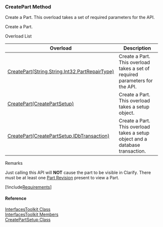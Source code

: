 ﻿### CreatePart Method

Create a Part. This overload takes a set of required parameters for the API.

Create a Part.

Overload List

| Overload | Description |
| --- | --- |
| [CreatePart(String,String,Int32,PartRepairType)](FChoice.Toolkits.Clarify~FChoice.Toolkits.Clarify.Interfaces.InterfacesToolkit~CreatePart(String,String,Int32,PartRepairType).md) | Create a Part. This overload takes a set of required parameters for the API.   |
| [CreatePart(CreatePartSetup)](FChoice.Toolkits.Clarify~FChoice.Toolkits.Clarify.Interfaces.InterfacesToolkit~CreatePart(CreatePartSetup).md) | Create a Part. This overload takes a setup object.   |
| [CreatePart(CreatePartSetup,IDbTransaction)](FChoice.Toolkits.Clarify~FChoice.Toolkits.Clarify.Interfaces.InterfacesToolkit~CreatePart(CreatePartSetup,IDbTransaction).md) | Create a Part. This overload takes a setup object and a database transaction.   |

Remarks

Just calling this API will **NOT** cause the part to be visible in Clarify. There must be at least one [Part Revision](FChoice.Toolkits.Clarify~FChoice.Toolkits.Clarify.Interfaces.InterfacesToolkit~CreatePartRevision.md) present to view a Part.

[!include[Requirements](../partials/requirements.md)]



#### Reference

[InterfacesToolkit Class](FChoice.Toolkits.Clarify~FChoice.Toolkits.Clarify.Interfaces.InterfacesToolkit.md)  
[InterfacesToolkit Members](FChoice.Toolkits.Clarify~FChoice.Toolkits.Clarify.Interfaces.InterfacesToolkit_members.md)  
[CreatePartSetup Class](FChoice.Toolkits.Clarify~FChoice.Toolkits.Clarify.Interfaces.CreatePartSetup.md)